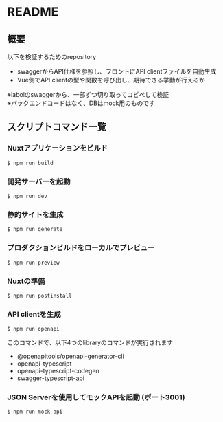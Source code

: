 # README

## 概要
以下を検証するためのrepository

- swaggerからAPI仕様を参照し、フロントにAPI clientファイルを自動生成
- Vue側でAPI clientの型や関数を呼び出し、期待できる挙動が行えるか

※labolのswaggerから、一部ずつ切り取ってコピペして検証  
※バックエンドコードはなく、DBはmock用のものです

## スクリプトコマンド一覧

### Nuxtアプリケーションをビルド
```
$ npm run build
```

### 開発サーバーを起動
```
$ npm run dev
```

### 静的サイトを生成
```
$ npm run generate
```

### プロダクションビルドをローカルでプレビュー
```
$ npm run preview
```

### Nuxtの準備
```
$ npm run postinstall
```

### API clientを生成
```
$ npm run openapi
```
このコマンドで、以下4つのlibraryのコマンドが実行されます
- @openapitools/openapi-generator-cli
- openapi-typescript
- openapi-typescript-codegen
- swagger-typescript-api

### JSON Serverを使用してモックAPIを起動 (ポート3001)
```
$ npm run mock-api
```
